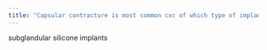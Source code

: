 ```yaml
---
title: "Capsular contracture is most common cxc of which type of implant?"
---
```

subglandular silicone implants

